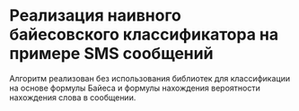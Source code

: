 # Реализация наивного байесовского классификатора на примере SMS сообщений

Алгоритм реализован без использования библиотек для классификации на основе формулы Байеса и формулы нахождения вероятности нахождения слова в сообщении.
